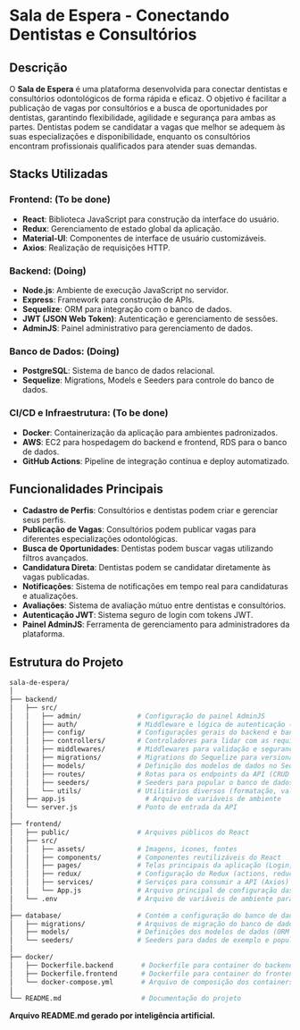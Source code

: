 # Sala de Espera - Conectando Dentistas e Consultórios

## Descrição
O **Sala de Espera** é uma plataforma desenvolvida para conectar dentistas e consultórios odontológicos de forma rápida e eficaz. O objetivo é facilitar a publicação de vagas por consultórios e a busca de oportunidades por dentistas, garantindo flexibilidade, agilidade e segurança para ambas as partes. Dentistas podem se candidatar a vagas que melhor se adequem às suas especializações e disponibilidade, enquanto os consultórios encontram profissionais qualificados para atender suas demandas.

## Stacks Utilizadas

### Frontend: (To be done)
- **React**: Biblioteca JavaScript para construção da interface do usuário.
- **Redux**: Gerenciamento de estado global da aplicação.
- **Material-UI**: Componentes de interface de usuário customizáveis.
- **Axios**: Realização de requisições HTTP.

### Backend: (Doing)
- **Node.js**: Ambiente de execução JavaScript no servidor.
- **Express**: Framework para construção de APIs.
- **Sequelize**: ORM para integração com o banco de dados.
- **JWT (JSON Web Token)**: Autenticação e gerenciamento de sessões.
- **AdminJS**: Painel administrativo para gerenciamento de dados.

### Banco de Dados: (Doing)
- **PostgreSQL**: Sistema de banco de dados relacional.
- **Sequelize**: Migrations, Models e Seeders para controle do banco de dados.
 
### CI/CD e Infraestrutura: (To be done)
- **Docker**: Containerização da aplicação para ambientes padronizados.
- **AWS**: EC2 para hospedagem do backend e frontend, RDS para o banco de dados.
- **GitHub Actions**: Pipeline de integração contínua e deploy automatizado.

## Funcionalidades Principais
- **Cadastro de Perfis**: Consultórios e dentistas podem criar e gerenciar seus perfis.
- **Publicação de Vagas**: Consultórios podem publicar vagas para diferentes especializações odontológicas.
- **Busca de Oportunidades**: Dentistas podem buscar vagas utilizando filtros avançados.
- **Candidatura Direta**: Dentistas podem se candidatar diretamente às vagas publicadas.
- **Notificações**: Sistema de notificações em tempo real para candidaturas e atualizações.
- **Avaliações**: Sistema de avaliação mútuo entre dentistas e consultórios.
- **Autenticação JWT**: Sistema seguro de login com tokens JWT.
- **Painel AdminJS**: Ferramenta de gerenciamento para administradores da plataforma.

## Estrutura do Projeto

```bash
sala-de-espera/
│
├── backend/
│   ├── src/
│   │   ├── admin/              # Configuração do painel AdminJS
│   │   ├── auth/               # Middleware e lógica de autenticação (JWT)
│   │   ├── config/             # Configurações gerais do backend e banco de dados
│   │   ├── controllers/        # Controladores para lidar com as requisições
│   │   ├── middlewares/        # Middlewares para validação e segurança
│   │   ├── migrations/         # Migrations do Sequelize para versionamento do banco de dados
│   │   ├── models/             # Definição dos modelos de dados no Sequelize
│   │   ├── routes/             # Rotas para os endpoints da API (CRUD de usuários, vagas, etc.)
│   │   ├── seeders/            # Seeders para popular o banco de dados com dados iniciais
│   │   └── utils/              # Utilitários diversos (formatação, validações, etc.)
│   ├── app.js                    # Arquivo de variáveis de ambiente
│   └── server.js               # Ponto de entrada da API
│
├── frontend/
│   ├── public/                 # Arquivos públicos do React
│   ├── src/
│   │   ├── assets/             # Imagens, ícones, fontes
│   │   ├── components/         # Componentes reutilizáveis do React
│   │   ├── pages/              # Telas principais da aplicação (Login, Registro, Dashboard, etc.)
│   │   ├── redux/              # Configuração do Redux (actions, reducers, store)
│   │   ├── services/           # Serviços para consumir a API (Axios)
│   │   └── App.js              # Arquivo principal de configuração das rotas e layout
│   └── .env                    # Arquivo de variáveis de ambiente para o frontend
│
├── database/                   # Contém a configuração do banco de dados e scripts relacionados
│   ├── migrations/             # Arquivos de migração do banco de dados (Sequelize)
│   ├── models/                 # Definições dos modelos de dados (ORM Sequelize)
│   └── seeders/                # Seeders para dados de exemplo e população inicial
│
├── docker/
│   ├── Dockerfile.backend       # Dockerfile para container do backend
│   ├── Dockerfile.frontend      # Dockerfile para container do frontend
│   └── docker-compose.yml       # Arquivo de composição dos containers (backend, frontend e banco de dados)
│
└── README.md                    # Documentação do projeto

```

**Arquivo README.md gerado por inteligência artificial.**